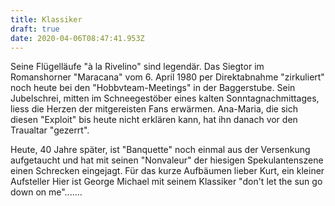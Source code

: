 ```yaml
---
title: Klassiker
draft: true
date: 2020-04-06T08:47:41.953Z
---
```

Seine Flügelläufe "à la Rivelino" sind legendär. Das Siegtor im Romanshorner "Maracana" vom 6. April 1980 per Direktabnahme "zirkuliert" noch heute bei den "Hobbvteam-Meetings" in der Baggerstube. Sein Jubelschrei, mitten im Schneegestöber eines kalten Sonntagnachmittages, liess die Herzen der mitgereisten Fans erwärmen. Ana-Maria, die sich diesen "Exploit" bis heute nicht erklären kann, hat ihn danach vor den Traualtar "gezerrt".

Heute, 40 Jahre später, ist "Banquette" noch einmal aus der Versenkung aufgetaucht und hat mit seinen "Nonvaleur" der hiesigen Spekulantenszene einen Schrecken eingejagt. Für das kurze Aufbäumen lieber Kurt, ein kleiner Aufsteller Hier ist George Michael mit seinem Klassiker "don't let the sun go down on me".......